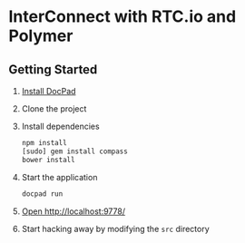# InterConnect with RTC.io and Polymer

## Getting Started

1. [Install DocPad](https://github.com/bevry/docpad)

1. Clone the project

1. Install dependencies

	``` bash
	npm install
	[sudo] gem install compass
	bower install
	```

1. Start the application

	``` bash
	docpad run
	```

1. [Open http://localhost:9778/](http://localhost:9778/)

1. Start hacking away by modifying the `src` directory

